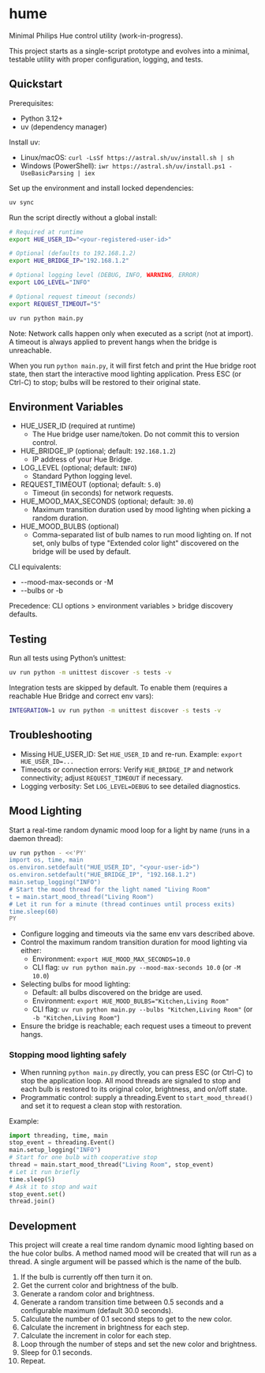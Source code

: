 # hume

Minimal Philips Hue control utility (work-in-progress).

This project starts as a single-script prototype and evolves into a minimal, testable utility with proper configuration, logging, and tests.

## Quickstart

Prerequisites:
- Python 3.12+
- uv (dependency manager)

Install uv:
- Linux/macOS: `curl -LsSf https://astral.sh/uv/install.sh | sh`
- Windows (PowerShell): `iwr https://astral.sh/uv/install.ps1 -UseBasicParsing | iex`

Set up the environment and install locked dependencies:

```bash
uv sync
```

Run the script directly without a global install:

```bash
# Required at runtime
export HUE_USER_ID="<your-registered-user-id>"

# Optional (defaults to 192.168.1.2)
export HUE_BRIDGE_IP="192.168.1.2"

# Optional logging level (DEBUG, INFO, WARNING, ERROR)
export LOG_LEVEL="INFO"

# Optional request timeout (seconds)
export REQUEST_TIMEOUT="5"

uv run python main.py
```

Note: Network calls happen only when executed as a script (not at import). A timeout is always applied to prevent hangs when the bridge is unreachable.

When you run `python main.py`, it will first fetch and print the Hue bridge root state, then start the interactive mood lighting application. Press ESC (or Ctrl-C) to stop; bulbs will be restored to their original state.

## Environment Variables

- HUE_USER_ID (required at runtime)
  - The Hue bridge user name/token. Do not commit this to version control.
- HUE_BRIDGE_IP (optional; default: `192.168.1.2`)
  - IP address of your Hue Bridge.
- LOG_LEVEL (optional; default: `INFO`)
  - Standard Python logging level.
- REQUEST_TIMEOUT (optional; default: `5.0`)
  - Timeout (in seconds) for network requests.
- HUE_MOOD_MAX_SECONDS (optional; default: `30.0`)
  - Maximum transition duration used by mood lighting when picking a random duration.
- HUE_MOOD_BULBS (optional)
  - Comma-separated list of bulb names to run mood lighting on. If not set, only bulbs of
    type "Extended color light" discovered on the bridge will be used by default.

CLI equivalents:
- --mood-max-seconds or -M
- --bulbs or -b

Precedence: CLI options > environment variables > bridge discovery defaults.

## Testing

Run all tests using Python’s unittest:

```bash
uv run python -m unittest discover -s tests -v
```

Integration tests are skipped by default. To enable them (requires a reachable Hue Bridge and correct env vars):

```bash
INTEGRATION=1 uv run python -m unittest discover -s tests -v
```

## Troubleshooting

- Missing HUE_USER_ID: Set `HUE_USER_ID` and re-run. Example: `export HUE_USER_ID=...`
- Timeouts or connection errors: Verify `HUE_BRIDGE_IP` and network connectivity; adjust `REQUEST_TIMEOUT` if necessary.
- Logging verbosity: Set `LOG_LEVEL=DEBUG` to see detailed diagnostics.

## Mood Lighting

Start a real-time random dynamic mood loop for a light by name (runs in a daemon thread):

```bash
uv run python - <<'PY'
import os, time, main
os.environ.setdefault("HUE_USER_ID", "<your-user-id>")
os.environ.setdefault("HUE_BRIDGE_IP", "192.168.1.2")
main.setup_logging("INFO")
# Start the mood thread for the light named "Living Room"
t = main.start_mood_thread("Living Room")
# Let it run for a minute (thread continues until process exits)
time.sleep(60)
PY
```

- Configure logging and timeouts via the same env vars described above.
- Control the maximum random transition duration for mood lighting via either:
  - Environment: `export HUE_MOOD_MAX_SECONDS=10.0`
  - CLI flag: `uv run python main.py --mood-max-seconds 10.0` (or `-M 10.0`)
- Selecting bulbs for mood lighting:
  - Default: all bulbs discovered on the bridge are used.
  - Environment: `export HUE_MOOD_BULBS="Kitchen,Living Room"`
  - CLI flag: `uv run python main.py --bulbs "Kitchen,Living Room"` (or `-b "Kitchen,Living Room"`)
- Ensure the bridge is reachable; each request uses a timeout to prevent hangs.

### Stopping mood lighting safely

- When running `python main.py` directly, you can press ESC (or Ctrl-C) to stop the
  application loop. All mood threads are signaled to stop and each bulb is restored to its
  original color, brightness, and on/off state.
- Programmatic control: supply a threading.Event to `start_mood_thread()` and set it to
  request a clean stop with restoration.

Example:

```python
import threading, time, main
stop_event = threading.Event()
main.setup_logging("INFO")
# Start for one bulb with cooperative stop
thread = main.start_mood_thread("Living Room", stop_event)
# Let it run briefly
time.sleep(5)
# Ask it to stop and wait
stop_event.set()
thread.join()
```

## Development
This project will create a real time random dynamic mood lighting based 
on the hue color bulbs.
A method named mood will be created that will run as a thread.
A single argument will be passed which is the name of the bulb.
1. If the bulb is currently off then turn it on.
2. Get the current color and brightness of the bulb.
3. Generate a random color and brightness.
4. Generate a random transition time between 0.5 seconds and a configurable maximum (default 30.0 seconds).
5. Calculate the number of 0.1 second steps to get to the new color.
6. Calculate the increment in brightness for each step.
7. Calculate the increment in color for each step.
8. Loop through the number of steps and set the new color and brightness.
9. Sleep for 0.1 seconds.
10. Repeat.
